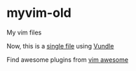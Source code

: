 # myvim-old
My vim files

Now, this is a [single file](https://gist.github.com/vibhavsinha/1c41cc1ebf6dd1573975ea31b45a7ed5) using [Vundle](https://github.com/VundleVim/Vundle.vim)

Find awesome plugins from [vim awesome](http://vimawesome.com/)
